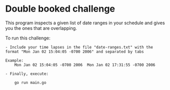 # Double booked challenge

This program inspects a given list of date ranges in your schedule and gives you the ones that are overlapping.

To run this challenge:

    - Include your time lapses in the file "date-ranges.txt" with the format "Mon Jan 02 15:04:05 -0700 2006" and separated by tabs

    Example:
        Mon Jan 02 15:04:05 -0700 2006	Mon Jan 02 17:31:55 -0700 2006

    - Finally, execute:

        go run main.go
